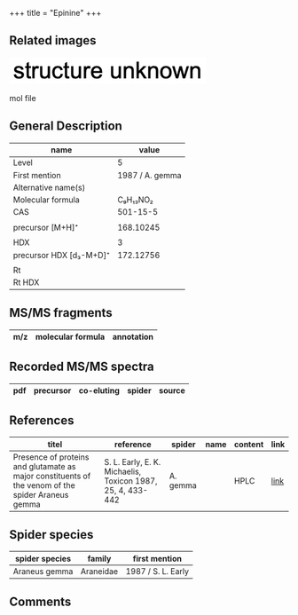 +++
title = "Epinine"
+++

## Related images

![](/img/2.png)

mol file


## General Description

| name                    | value           |
|-------------------------|-----------------|
| Level                   | 5               |
| First mention           | 1987 / A. gemma |
| Alternative name(s)     |                 |
| Molecular formula       | C₉H₁₃NO₂        |
| CAS                     | 501-15-5        |
|                         |                 |
| precursor [M+H]⁺        | 168.10245       |
|                         |                 |
| HDX                     | 3               |
| precursor HDX [d₃-M+D]⁺ | 172.12756       |
|                         |                 |
| Rt                      |                 |
| Rt HDX                  |                 |



## MS/MS fragments

| m/z       | molecular formula | annotation        |
|-----------|-------------------|-------------------|


## Recorded MS/MS spectra

| pdf | precursor | co-eluting | spider    | source                       |
|-----|-----------|------------|-----------|------------------------------|



## References

| titel                                                                                             | reference                                                  | spider   | name | content | link                                         |
|---------------------------------------------------------------------------------------------------|------------------------------------------------------------|----------|------|---------|----------------------------------------------|
| Presence of proteins and glutamate as major constituents of the venom of the spider Araneus gemma | S. L. Early, E. K. Michaelis, Toxicon 1987, 25, 4, 433-442 | A. gemma |      | HPLC    | [link](https://doi.org/10.1016/0041-0101(87)90077-8) |

## Spider species

| spider species | family     | first mention      |
|----------------|------------|--------------------|
| Araneus gemma  | Araneidae  | 1987 / S. L. Early |

## Comments